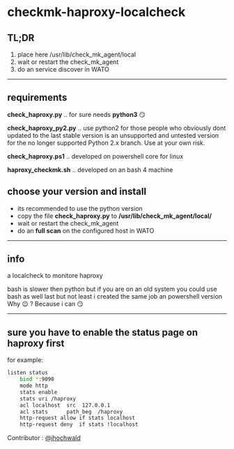 # checkmk-haproxy-localcheck

## TL;DR

1. place here  /usr/lib/check_mk_agent/local 
2. wait or restart the check_mk_agent
3. do an service discover in WATO

---
## requirements

**check_haproxy.py** .. for sure needs **python3** :smirk:

**check_haproxy_py2.py** .. use python2 for those people who obviously dont updated to the last stable version is an unsupported and untested version for the no longer supported Python 2.x branch. Use at your own risk.

**check_haproxy.ps1** .. developed on powershell core for linux

**haproxy_checkmk.sh** .. developed on an bash 4 machine 

## choose your version and install

* its recommended to use the python version
* copy the file **check_haproxy.py** to **/usr/lib/check_mk_agent/local/**
* wait or restart the check_mk_agent
* do an **full scan** on the configured host in WATO

---

## info

a localcheck to monitore haproxy

bash is slower then python but if you are on an old system you could use bash as well
last but not least i created the same job an powershell version Why :wink: ? Because i can :smirk:

---

## sure you have to enable the status page on haproxy first

for example:
```bash
listen status
    bind *:9090
    mode http
    stats enable
    stats uri /haproxy
    acl localhost  src  127.0.0.1
    acl stats      path_beg  /haproxy
    http-request allow if stats localhost
    http-request deny  if stats !localhost
```

Contributor : [@jhochwald](https://github.com/jhochwald)
